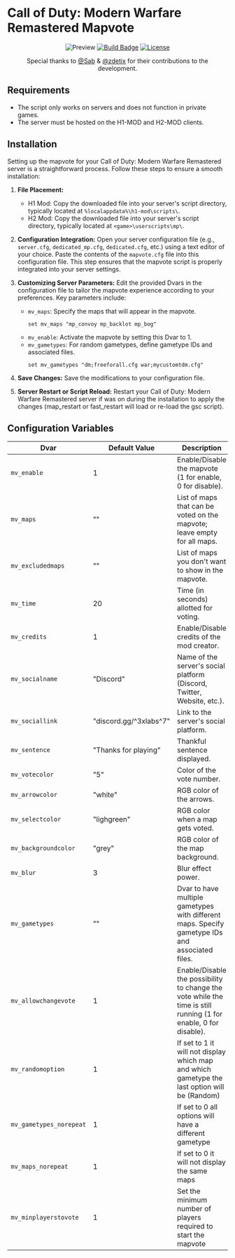 # Call of Duty: Modern Warfare Remastered Mapvote

<div id="header" align="center">
 
  ![Preview](https://pbs.twimg.com/media/Fn9U5ubXgAEpzCg?format=jpg&name=large)
  [![Build Badge](https://img.shields.io/badge/Developed_by-DoktorSAS-brightgreen?style=for-the-badge&logo=x)](https://twitter.com/DoktorSAS)
  [![License](https://img.shields.io/badge/LICENSE-GPL--3.0-blue?style=for-the-badge&logo=appveyor)](LICENSE)

   Special thanks to [@Sab]() & [@zdetix](https://twitter.com/zdetix) for their contributions to the development.

</div>

## Requirements

- The script only works on servers and does not function in private games.
- The server must be hosted on the H1-MOD and H2-MOD clients.

## Installation

Setting up the mapvote for your Call of Duty: Modern Warfare Remastered server is a straightforward process. Follow these steps to ensure a smooth installation:

1. **File Placement:**
   * H1 Mod: Copy the downloaded file into your server's script directory, typically located at `%localappdata%\h1-mod\scripts\`.
   * H2 Mod: Copy the downloaded file into your server's script directory, typically located at `<game>\userscripts\mp\`.

2. **Configuration Integration:**
   Open your server configuration file (e.g., `server.cfg`, `dedicated_mp.cfg`, `dedicated.cfg`, etc.) using a text editor of your choice. Paste the contents of the `mapvote.cfg` file into this configuration file. This step ensures that the mapvote script is properly integrated into your server settings.

3. **Customizing Server Parameters:**
   Edit the provided Dvars in the configuration file to tailor the mapvote experience according to your preferences. Key parameters include:
   - `mv_maps`: Specify the maps that will appear in the mapvote.
     ```
     set mv_maps "mp_convoy mp_backlot mp_bog"
     ```
   - `mv_enable`: Activate the mapvote by setting this Dvar to 1.
   - `mv_gametypes`: For random gametypes, define gametype IDs and associated files.
     ```
     set mv_gametypes "dm;freeforall.cfg war;mycustomtdm.cfg"
     ```
5. **Save Changes:**
   Save the modifications to your configuration file.
6. **Server Restart or Script Reload:**
   Restart your Call of Duty: Modern Warfare Remastered server if was on during the installation to apply the changes (map_restart or fast_restart will load or re-load the gsc script).

## Configuration Variables

| Dvar                | Default Value  | Description                                            |
|--------------------|----------------|--------------------------------------------------------|
| `mv_enable`        | 1              | Enable/Disable the mapvote (1 for enable, 0 for disable). |
| `mv_maps`          | ""             | List of maps that can be voted on the mapvote; leave empty for all maps. |
| `mv_excludedmaps`  | ""             | List of maps you don't want to show in the mapvote.     |
| `mv_time`          | 20             | Time (in seconds) allotted for voting.                  |
| `mv_credits`       | 1              | Enable/Disable credits of the mod creator.              |
| `mv_socialname`    | "Discord"      | Name of the server's social platform (Discord, Twitter, Website, etc.). |
| `mv_sociallink`    | "discord.gg/^3xlabs^7" | Link to the server's social platform.             |
| `mv_sentence`      | "Thanks for playing" | Thankful sentence displayed.                        |
| `mv_votecolor`     | "5"            | Color of the vote number.                               |
| `mv_arrowcolor`    | "white"        | RGB color of the arrows.                                |
| `mv_selectcolor`   | "lighgreen"    | RGB color when a map gets voted.                        |
| `mv_backgroundcolor`| "grey"         | RGB color of the map background.                        |
| `mv_blur`          | 3              | Blur effect power.                                      |
| `mv_gametypes`     | ""             | Dvar to have multiple gametypes with different maps. Specify gametype IDs and associated files. |
| `mv_allowchangevote`| 1             | Enable/Disable the possibility to change the vote while the time is still running (1 for enable, 0 for disable). |
| `mv_randomoption`    | 1             | If set to 1 it will not display which map and which gametype the last option will be (Random) |
| `mv_gametypes_norepeat`| 1             |  If set to 0 all options will have a different gametype  |
| `mv_maps_norepeat`   | 1             | If set to 0 it will not display the same maps  |
| `mv_minplayerstovote`| 1             | Set the minimum number of players required to start the mapvote  |

